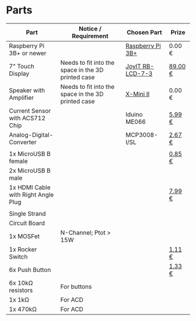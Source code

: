 # Parts

| Part                                | Notice / Requirement                               | Chosen Part                                                                           | Prize                                                                                                                                                                    |
|-------------------------------------|----------------------------------------------------|---------------------------------------------------------------------------------------|--------------------------------------------------------------------------------------------------------------------------------------------------------------------------|
| Raspberry Pi 3B+ or newer           |                                                    | [Raspberry Pi 3B+](https://www.raspberrypi.com/products/raspberry-pi-3-model-b-plus/) | 0.00 €                                                                                                                                                                   |
| 7" Touch Display                    | Needs to fit into the space in the 3D printed case | [JoyIT RB-LCD-7-3](https://joy-it.net/en/products/RB-LCD-7-3)                         | [89.00 €](https://www.conrad.de/de/p/joy-it-lcd-display-1024-x-600-pixel-b-x-h-x-t-165-x-13-x-124-mm-2436027.html)                                                       |
| Speaker with Amplifier              | Needs to fit into the space in the 3D printed case | [X-Mini II](https://www.amazon.com/gp/product/B004SNDC7I)                             | 0.00 €                                                                                                                                                                   |
| Current Sensor with ACS712 Chip     |                                                    | Iduino ME066                                                                          | [5.99 €](https://www.conrad.de/de/p/iduino-me066-stromsensor-1-st-1616235.html)                                                                                          |
| Analog-Digital-Converter            |                                                    | MCP3008-I/SL                                                                          | [2.67 €](https://www.conrad.de/de/p/microchip-technology-mcp3008-i-sl-datenerfassungs-ic-analog-digital-wandler-adc-extern-soic-16-651457.html)                          |
|                                     |                                                    |                                                                                       |                                                                                                                                                                          |
| 1x MicroUSB B female                |                                                    |                                                                                       | [0.85 €](https://www.conrad.de/de/p/einbaubuchse-micro-usb-2-0-typ-b-buchse-einbau-horizontal-micro-usb-2-0-typ-b-tc-9201376-tru-components-inhalt-1-st-2300344.html)    |
| 2x MicroUSB B male                  |                                                    |                                                                                       |                                                                                                                                                                          |
| 1x HDMI Cable with Right Angle Plug |                                                    |                                                                                       | [7.99 €](https://www.conrad.de/de/p/speaka-professional-hdmi-anschlusskabel-hdmi-a-stecker-hdmi-a-stecker-0-30-m-schwarz-sp-7870508-audio-return-channel-v-1967627.html) |
|                                     |                                                    |                                                                                       |                                                                                                                                                                          |
| Single Strand                       |                                                    |                                                                                       |                                                                                                                                                                          |
| Circuit Board                       |                                                    |                                                                                       |                                                                                                                                                                          |
| 1x MOSFet                           | N-Channel; Ptot > 15W                              |                                                                                       |                                                                                                                                                                          |
| 1x Rocker Switch                    |                                                    |                                                                                       | [1.11 €](https://www.conrad.de/de/p/tru-components-wippschalter-tc-r13-66f-02-250-v-ac-6-a-1-x-aus-ein-tastend-1-st-1587514.html)                                        |
| 6x Push Button                      |                                                    |                                                                                       | [1.33 €](https://www.conrad.de/de/p/te-connectivity-1825910-2-drucktaster-24-v-dc-0-05-a-1-x-aus-ein-tastend-l-x-b-x-h-6-x-6-x-4-3-mm-1-st-701749.html)                  |
| 6x 10kΩ resistors                   | For buttons                                        |                                                                                       |                                                                                                                                                                          |
| 1x 1kΩ                              | For ACD                                            |                                                                                       |                                                                                                                                                                          |
| 1x 470kΩ                            | For ACD                                            |                                                                                       |                                                                                                                                                                          |
